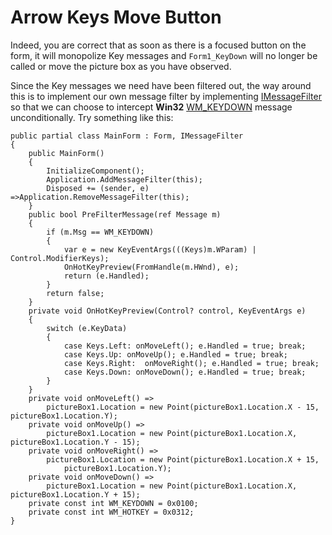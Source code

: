 # Arrow Keys Move Button

Indeed, you are correct that as soon as there is a focused button on the form, it will monopolize Key messages and `Form1_KeyDown` will no longer be called or move the picture box as you have observed.

Since the Key messages we need have been filtered out, the way around this is to implement our own message filter by implementing [IMessageFilter](https://learn.microsoft.com/en-us/dotnet/api/system.windows.forms.application.addmessagefilter?view=windowsdesktop-7.0&devlangs=csharp&f1url=%3FappId%3DDev16IDEF1%26l%3DEN-US%26k%3Dk(System.Windows.Forms.Application.AddMessageFilter)%3Bk(DevLang-csharp)%26rd%3Dtrue) so that we can choose to intercept **Win32** [WM_KEYDOWN](https://learn.microsoft.com/en-us/windows/win32/inputdev/wm-keydown) message unconditionally. Try something like this:
```
public partial class MainForm : Form, IMessageFilter
{
    public MainForm()
    {
        InitializeComponent();
        Application.AddMessageFilter(this);
        Disposed += (sender, e) =>Application.RemoveMessageFilter(this);
    }
    public bool PreFilterMessage(ref Message m)
    {
        if (m.Msg == WM_KEYDOWN)
        {
            var e = new KeyEventArgs(((Keys)m.WParam) | Control.ModifierKeys);
            OnHotKeyPreview(FromHandle(m.HWnd), e);
            return (e.Handled);
        }
        return false;
    }
    private void OnHotKeyPreview(Control? control, KeyEventArgs e)
    {
        switch (e.KeyData)
        {
            case Keys.Left: onMoveLeft(); e.Handled = true; break;
            case Keys.Up: onMoveUp(); e.Handled = true; break;
            case Keys.Right:  onMoveRight(); e.Handled = true; break;
            case Keys.Down: onMoveDown(); e.Handled = true; break;
        }
    }
    private void onMoveLeft() =>
        pictureBox1.Location = new Point(pictureBox1.Location.X - 15, pictureBox1.Location.Y);
    private void onMoveUp() => 
        pictureBox1.Location = new Point(pictureBox1.Location.X, pictureBox1.Location.Y - 15);
    private void onMoveRight() =>
        pictureBox1.Location = new Point(pictureBox1.Location.X + 15,
            pictureBox1.Location.Y);
    private void onMoveDown() =>
        pictureBox1.Location = new Point(pictureBox1.Location.X, pictureBox1.Location.Y + 15);
    private const int WM_KEYDOWN = 0x0100;
    private const int WM_HOTKEY = 0x0312;
}
```